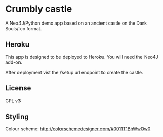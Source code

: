 # Crumbly castle

A Neo4J/Python demo app based on an ancient castle on the Dark Souls/Ico format.

## Heroku

This app is designed to be deployed to Heroku. You will need the Neo4J add-on.

After deployment vist the /setup url endpoint to create the castle.

## License

GPL v3

## Styling

Colour scheme: http://colorschemedesigner.com/#0011T1BhWw0w0
